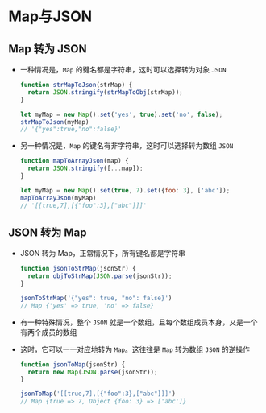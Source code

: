 # Map与JSON

## Map 转为 JSON

  - 一种情况是，`Map` 的键名都是字符串，这时可以选择转为对象 `JSON`

    ```javascript
    function strMapToJson(strMap) {
      return JSON.stringify(strMapToObj(strMap));
    }

    let myMap = new Map().set('yes', true).set('no', false);
    strMapToJson(myMap)
    // '{"yes":true,"no":false}'
    ```

  - 另一种情况是，`Map` 的键名有非字符串，这时可以选择转为数组 `JSON`

    ```javascript
    function mapToArrayJson(map) {
      return JSON.stringify([...map]);
    }

    let myMap = new Map().set(true, 7).set({foo: 3}, ['abc']);
    mapToArrayJson(myMap)
    // '[[true,7],[{"foo":3},["abc"]]]'
    ```

## JSON 转为 Map

  - JSON 转为 Map，正常情况下，所有键名都是字符串

    ```javascript
    function jsonToStrMap(jsonStr) {
      return objToStrMap(JSON.parse(jsonStr));
    }

    jsonToStrMap('{"yes": true, "no": false}')
    // Map {'yes' => true, 'no' => false}
    ```

  - 有一种特殊情况，整个 `JSON` 就是一个数组，且每个数组成员本身，又是一个有两个成员的数组

  - 这时，它可以一一对应地转为 `Map`。这往往是 `Map` 转为数组 `JSON` 的逆操作

    ```javascript
    function jsonToMap(jsonStr) {
      return new Map(JSON.parse(jsonStr));
    }

    jsonToMap('[[true,7],[{"foo":3},["abc"]]]')
    // Map {true => 7, Object {foo: 3} => ['abc']}
    ```
